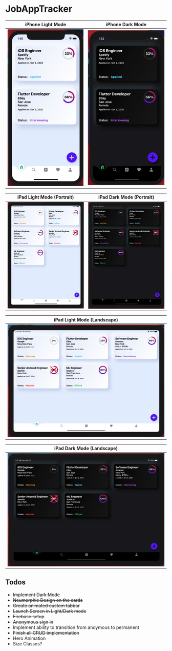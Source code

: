 # JobAppTracker


| iPhone Light Mode | iPhone Dark Mode |
| --- | --- |
| ![iPhone 11 Pro Light Mode](images/iPhone11ProLightMode.png) | ![iPad Pro 2020 Portrait - Dark](images/iPhone11ProDarkMode.png) |

| iPad Light Mode (Portrait) | iPad Dark Mode (Portrait) |
| --- | --- |
| ![iPad Pro 2020 Portrait - Light](images/iPadPro2020LightPortrait.png) | ![iPad Pro 2020 Portrait - Dark](images/iPadPro2020DarkPortrait.png) |

| iPad Light Mode (Landscape) |
| --- | 
| ![iPad Pro 2020 Landscape - Light](images/iPadPro2020LightLandscape.png) | 

| iPad Dark Mode (Landscape) |
| --- | 
|![iPad Pro 2020 Landscape - Dark](images/iPadPro2020DarkLandscape.png) |


## Todos
* <strike>Implement Dark Mode</strike>
* <strike>Neumorphic Design on the cards</strike>
* <strike>Create animated custom tabbar</strike>
* <strike>Launch Screen in Light/Dark mode</strike>
* <strike>Firebase setup</strike>
* <strike>Anonymous sign in</strike>
* Implement ability to transition from anoymous to permanent
* <strike> Finish all CRUD implementation</strike>
* Hero Animation
* Size Classes?

